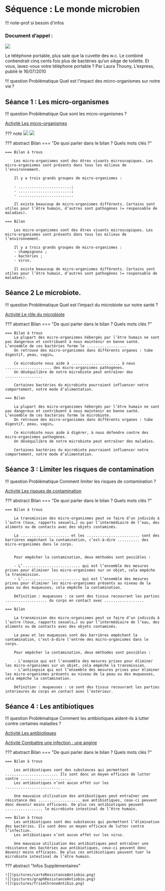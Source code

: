 # Séquence : Le monde microbien

!!! note-prof
    si besoin d'infos

### Document d’appel :

![](pictures/articleNbBactéries.png)

Le téléphone portable, plus sale que la cuvette des w.c.
Le combiné contiendrait cinq cents fois plus de bactéries qu’un siège de toilette. Et vous, lavez-vous votre téléphone portable ?
Par Laura Thouny, L’express, publié le 16/07/2010 

!!! question Problématique
    Quel est l'impact des micro-organismes sur notre vie ?
    


## Séance 1 : Les micro-organismes

!!! question Problématique
    Que sont les micro-organismes ?

[Activité Les micro-organismes](../microbes)


??? note 
    ![](pictures/photoMicrobes.png)
    ![](pictures/echelleVivant.png)

??? abstract Bilan
    === "De quoi parler dans le bilan ? Quels mots clés ?"

    === Bilan à trous

        Les micro-organismes sont des êtres vivants microscopiques. Les micro-organismes sont présents dans tous les milieux de l’environnement. 

        Il y a trois grands groupes de micro-organismes :
        
        - ........................;
        - ........................;
        - .........................

        Il existe beaucoup de micro-organismes différents. Certains sont utiles pour l’être humain, d’autres sont pathogènes (= responsable de maladies). 

    === Bilan

        Les micro-organismes sont des êtres vivants microscopiques. Les micro-organismes sont présents dans tous les milieux de l’environnement. 

        Il y a trois grands groupes de micro-organismes :
        - champignons ;
        - bactéries ;
        - virus.

        Il existe beaucoup de micro-organismes différents. Certains sont utiles pour l’être humain, d’autres sont pathogènes (= responsable de maladies). 



## Séance 2 Le microbiote.

!!! question Problématique
    Quel est l’impact du microbiote sur notre santé ?

[Activité Le rôle du microbiote](../microbiote)


??? abstract Bilan
    === "De quoi parler dans le bilan ? Quels mots clés ?"

    === Bilan à trous
        La plupart des micro-organismes hébergés par l’être humain ne sont pas dangereux et contribuent à nous maintenir en bonne santé. L’ensemble de ces bactéries forme le ..................
        On retrouve des micro-organismes dans différents organes : tube digestif, peau, vagin…

        Ce microbiote nous aide à ....................., à nous ..................... des micro-organismes pathogènes.
        Un déséquilibre de notre microbiote peut entraîner des .................

        Certaines bactéries du microbiote pourraient influencer notre comportement, notre mode d’alimentation.

    === Bilan

        La plupart des micro-organismes hébergés par l’être humain ne sont pas dangereux et contribuent à nous maintenir en bonne santé. L’ensemble de ces bactéries forme le microbiote.
        On retrouve des micro-organismes dans différents organes : tube digestif, peau, vagin…

        Ce microbiote nous aide à digérer, à nous défendre contre des micro-organismes pathogènes.
        Un déséquilibre de notre microbiote peut entraîner des maladies.

        Certaines bactéries du microbiote pourraient influencer notre comportement, notre mode d’alimentation.

## Séance 3 : Limiter les risques de contamination

!!! question Problématique
    Comment limiter les risques de contamination ?

[Activité Les risques de contamination](../asepsieAntisepsie)


??? abstract Bilan
    === "De quoi parler dans le bilan ? Quels mots clés ?"

    === Bilan à trous

        La transmission des micro-organismes peut se faire d’un individu à l’autre (toux, rapports sexuels…) ou par l’intermédiaire de l’eau, des aliments ou de contacts avec des objets contaminés.

        La ...................... et les ........................ sont des barrières empêchant la contamination, c’est-à-dire .......... des micro-organismes dans le corps.


        Pour empêcher la contamination, deux méthodes sont possibles :
        
        - L’.......................... qui est l’ensemble des mesures prises pour éliminer les micro-organismes sur un objet, cela empêche la transmission.
        - L’.......................... qui est l’ensemble des mesures prises pour éliminer les micro-organismes présents au niveau de la peau ou des muqueuses, cela empêche la contamination.

        Définition : muqueuses : ce sont des tissus recouvrant les parties ................... du corps en contact avec ..................

    === Bilan

        La transmission des micro-organismes peut se faire d’un individu à l’autre (toux, rapports sexuels…) ou par l’intermédiaire de l’eau, des aliments ou de contacts avec des objets contaminés.

        La peau et les muqueuses sont des barrières empêchant la contamination, c’est-à-dire l’entrée des micro-organismes dans le corps.

        Pour empêcher la contamination, deux méthodes sont possibles :
        
        - L’asepsie qui est l’ensemble des mesures prises pour éliminer les micro-organismes sur un objet, cela empêche la transmission.
        - L’antisepsie qui est l’ensemble des mesures prises pour éliminer les micro-organismes présents au niveau de la peau ou des muqueuses, cela empêche la contamination.

        Définition : muqueuses : ce sont des tissus recouvrant les parties intérieures du corps en contact avec l’extérieur.

## Séance 4 : Les antibiotiques

!!! question Problématique
    Comment les antibiotiques aident-ils à lutter contre certaines maladies ? 

[Activité Les antibiotiques](../antibio)

[Activité Combattre une infection : une angine](../tpAngine)


??? abstract Bilan
    === "De quoi parler dans le bilan ? Quels mots clés ?"

    === Bilan à trous

        Les antibiotiques sont des substances qui permettent ........................ Ils sont donc un moyen efficace de lutter contre .......................
        Les antibiotiques n’ont aucun effet sur les .........................
        
        Une mauvaise utilisation des antibiotiques peut entraîner une résistance des ................... aux antibiotiques, ceux-ci peuvent donc devenir moins efficaces. De plus ces antibiotiques peuvent ................. le microbiote intestinal de l’être humain.

    === Bilan à trous
        Les antibiotiques sont des substances qui permettent l’élimination des bactéries. Ils sont donc un moyen efficace de lutter contre l’infection.
        Les antibiotiques n’ont aucun effet sur les virus.
        
        Une mauvaise utilisation des antibiotiques peut entraîner une résistance des bactéries aux antibiotiques, ceux-ci peuvent donc devenir moins efficaces. De plus ces antibiotiques peuvent tuer le microbiote intestinal de l’être humain.

??? abstract "Infos Supplémentaires"

    ![](pictures/carteResistanceAntiobio.png)
    ![](pictures/graphResistanceAntiobio.png)
    ![](pictures/friseChronoAntibio.png)